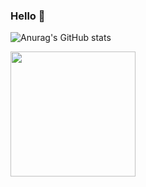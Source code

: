 ### Hello 👋

![Anurag's GitHub stats](https://github-readme-stats.vercel.app/api?username=maikonmuniz&show_icons=true&theme=transparent)

<a href="https://github.com/anuraghazra/convoychat">
  <img height=200 align="center" src="https://github-readme-stats.vercel.app/api/top-langs?username=maikonmuniz&layout=compact&langs_count=8&card_width=320" />
</a>
